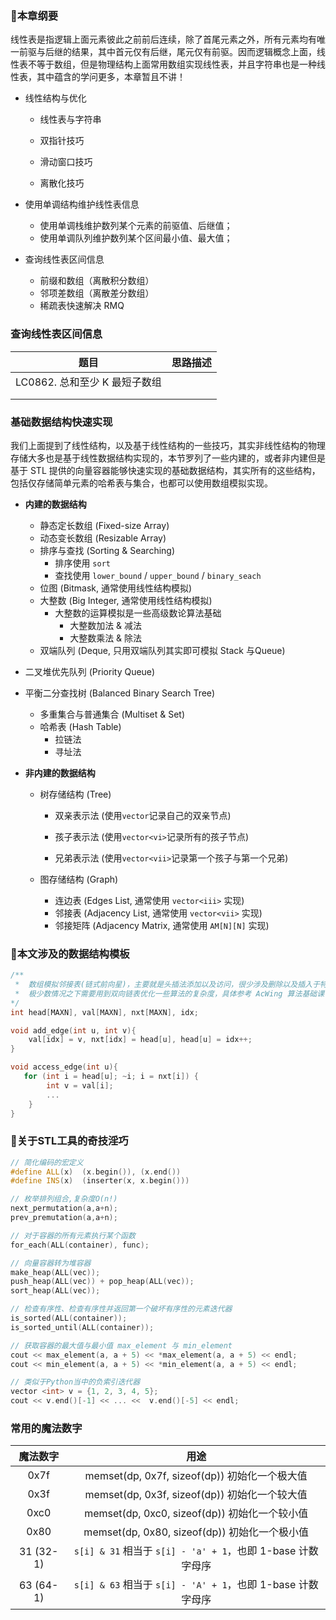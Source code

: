 ### 📒本章纲要

线性表是指逻辑上面元素彼此之前前后连续，除了首尾元素之外，所有元素均有唯一前驱与后继的结果，其中首元仅有后继，尾元仅有前驱。因而逻辑概念上面，线性表不等于数组，但是物理结构上面常用数组实现线性表，并且字符串也是一种线性表，其中蕴含的学问更多，本章暂且不讲！

- 线性结构与优化

  - 线性表与字符串
  - 双指针技巧
  - 滑动窗口技巧

  - 离散化技巧

- 使用单调结构维护线性表信息
  - 使用单调栈维护数列某个元素的前驱值、后继值；
  - 使用单调队列维护数列某个区间最小值、最大值；

- 查询线性表区间信息
  - 前缀和数组（离散积分数组）
  - 邻项差数组（离散差分数组）
  - 稀疏表快速解决 RMQ







### 查询线性表区间信息

|             题目              | 思路描述 |
| :---------------------------: | :------: |
| LC0862. 总和至少 K 最短子数组 |          |
|                               |          |
|                               |          |



### 基础数据结构快速实现

我们上面提到了线性结构，以及基于线性结构的一些技巧，其实非线性结构的物理存储大多也是基于线性数据结构实现的，本节罗列了一些内建的，或者非内建但是基于 STL 提供的向量容器能够快速实现的基础数据结构，其实所有的这些结构，包括仅存储简单元素的哈希表与集合，也都可以使用数组模拟实现。

- **内建的数据结构**
  
  - 静态定长数组 (Fixed-size Array)
  - 动态变长数组 (Resizable Array)
  - 排序与查找 (Sorting & Searching)
    - 排序使用 `sort`
    - 查找使用 `lower_bound` / `upper_bound` /  `binary_seach`
  - 位图 (Bitmask, 通常使用线性结构模拟)
  - 大整数 (Big Integer, 通常使用线性结构模拟) 
    - 大整数的运算模拟是一些高级数论算法基础
      - 大整数加法 & 减法
      - 大整数乘法 & 除法
  - 双端队列 (Deque, 只用双端队列其实即可模拟 Stack 与Queue)
  
- 二叉堆优先队列 (Priority Queue)

- 平衡二分查找树 (Balanced Binary Search Tree)

  - 多重集合与普通集合 (Multiset & Set)
  - 哈希表 (Hash Table)
    - 拉链法
    - 寻址法

- **非内建的数据结构**

  - 树存储结构 (Tree)
    - 双亲表示法 (使用`vector`记录自己的双亲节点)

    - 孩子表示法 (使用`vector<vi>`记录所有的孩子节点)

    - 兄弟表示法 (使用`vector<vii>`记录第一个孩子与第一个兄弟)

  - 图存储结构 (Graph)
    - 连边表 (Edges List, 通常使用 `vector<iii>` 实现)
    - 邻接表 (Adjacency List, 通常使用 `vector<vii>` 实现)
    - 邻接矩阵 (Adjacency Matrix, 通常使用 `AM[N][N]` 实现)

  



### 🦉本文涉及的数据结构模板

```c++
/**
 *  数组模拟邻接表(链式前向星)，主要就是头插法添加以及访问，很少涉及删除以及插入于特定位置，
 *  极少数情况之下需要用到双向链表优化一些算法的复杂度，具体参考 AcWing 算法基础课！
*/ 
int head[MAXN], val[MAXN], nxt[MAXN], idx;

void add_edge(int u, int v){
    val[idx] = v, nxt[idx] = head[u], head[u] = idx++;
}

void access_edge(int u){
   for (int i = head[u]; ~i; i = nxt[i]) {
        int v = val[i];
      	...
    }
}
```





### 🙈关于STL工具的奇技淫巧

```c++
// 简化编码的宏定义
#define	ALL(x)  (x.begin()), (x.end())
#define	INS(x)  (inserter(x, x.begin()))

// 枚举排列组合,复杂度O(n!)
next_permutation(a,a+n);
prev_premutation(a,a+n);

// 对于容器的所有元素执行某个函数
for_each(ALL(container), func);

// 向量容器转为堆容器
make_heap(ALL(vec));
push_heap(ALL(vec)) + pop_heap(ALL(vec));
sort_heap(ALL(vec));

// 检查有序性、检查有序性并返回第一个破坏有序性的元素迭代器
is_sorted(ALL(container));
is_sorted_until(ALL(container));

// 获取容器的最大值与最小值 max_element 与 min_element
cout << max_element(a, a + 5) << *max_element(a, a + 5) << endl;
cout << min_element(a, a + 5) << *min_element(a, a + 5) << endl;

// 类似于Python当中的负索引迭代器
vector <int> v = {1, 2, 3, 4, 5};
cout << v.end()[-1] << ... <<  v.end()[-5] << endl;
```





### 常用的魔法数字

| 魔法数字  |                            用途                             |
| :-------: | :---------------------------------------------------------: |
|   0x7f    |        memset(dp, 0x7f, sizeof(dp)) 初始化一个极大值        |
|   0x3f    |        memset(dp, 0x3f, sizeof(dp)) 初始化一个较大值        |
|   0xc0    |        memset(dp, 0xc0, sizeof(dp)) 初始化一个较小值        |
|   0x80    |        memset(dp, 0x80, sizeof(dp)) 初始化一个极小值        |
| 31 (32-1) | `s[i] & 31` 相当于 `s[i] - 'a' + 1`，也即 1-base 计数字母序 |
| 63 (64-1) | `s[i] & 63` 相当于 `s[i] - 'A' + 1`，也即 1-base 计数字母序 |









